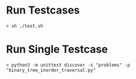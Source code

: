 # Run Testcases

`> sh ./test.sh`

# Run Single Testcase

`> python3 -m unittest discover -s "problems" -p "binary_tree_inorder_traversal.py"`
